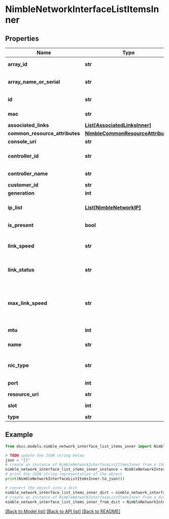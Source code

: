 # NimbleNetworkInterfaceListItemsInner


## Properties

Name | Type | Description | Notes
------------ | ------------- | ------------- | -------------
**array_id** | **str** | Identifier for the array. A 42 digit hexadecimal number. | [optional] 
**array_name_or_serial** | **str** | Name or serial of the array where the interface is hosted.String of up to 64 alphanumeric characters. | [optional] 
**id** | **str** | Identifier for the array. A 42 digit hexadecimal number. | [optional] 
**mac** | **str** | MAC address of the interface. Mac address of an interface. | [optional] 
**associated_links** | [**List[AssociatedLinksInner]**](AssociatedLinksInner.md) | Associated Links Details | [optional] 
**common_resource_attributes** | [**NimbleCommonResourceAttributes**](NimbleCommonResourceAttributes.md) |  | [optional] 
**console_uri** | **str** | consoleUri for detailed storage object | [optional] 
**controller_id** | **str** | Identifier of the controller where the interface is hosted. A 42 digit hexadecimal number. | [optional] 
**controller_name** | **str** | Name (A or B) of the controller where the interface is hosted. Plain string. | [optional] 
**customer_id** | **str** | customerId | [optional] 
**generation** | **int** | generation | [optional] 
**ip_list** | [**List[NimbleNetworkIP]**](NimbleNetworkIP.md) | List of IP addresses assigned to this network interface. List of IP address assignment details to network interface. | [optional] 
**is_present** | **bool** | Whether this interface is present on this controller. Possible values : true, false. | [optional] 
**link_speed** | **str** | Speed of the link. Possible values: link_speed_unknown, link_speed_10M,link_speed_100M, link_speed_1000M, link_speed_10000M.. | [optional] 
**link_status** | **str** | Status of the link. Possible values: link_status_unknown,link_status_down, link_status_up | [optional] 
**max_link_speed** | **str** | Maximum speed of the link. Possible values: &#39;link_speed_unknown&#39;, &#39;link_speed_10M&#39;,&#39;link_speed_100M&#39;, &#39;link_speed_1000M&#39;, &#39;link_speed_10000M&#39;, &#39;link_speed_25000M&#39;,&#39;link_speed_40000M&#39;, &#39;link_speed_50000M&#39;, &#39;link_speed_100000M&#39;. | [optional] 
**mtu** | **int** | MTU on the link. Unsigned 64-bit integer. | [optional] 
**name** | **str** | Name of the interface. String of up to 64 alphanumeric characters, - and . and : are allowed after first character. | [optional] 
**nic_type** | **str** | Interface type. Possible values: nic_type_unknown, nic_type_tp, nic_type_sfp | [optional] 
**port** | **int** | Port number for this interface.Unsigned 64-bit integer. | [optional] 
**resource_uri** | **str** | Link to the object URI | [optional] 
**slot** | **int** | Slot number for this interface. Unsigned 64-bit integer. | [optional] 
**type** | **str** | type | [optional] 

## Example

```python
from dscc.models.nimble_network_interface_list_items_inner import NimbleNetworkInterfaceListItemsInner

# TODO update the JSON string below
json = "{}"
# create an instance of NimbleNetworkInterfaceListItemsInner from a JSON string
nimble_network_interface_list_items_inner_instance = NimbleNetworkInterfaceListItemsInner.from_json(json)
# print the JSON string representation of the object
print(NimbleNetworkInterfaceListItemsInner.to_json())

# convert the object into a dict
nimble_network_interface_list_items_inner_dict = nimble_network_interface_list_items_inner_instance.to_dict()
# create an instance of NimbleNetworkInterfaceListItemsInner from a dict
nimble_network_interface_list_items_inner_from_dict = NimbleNetworkInterfaceListItemsInner.from_dict(nimble_network_interface_list_items_inner_dict)
```
[[Back to Model list]](../README.md#documentation-for-models) [[Back to API list]](../README.md#documentation-for-api-endpoints) [[Back to README]](../README.md)


